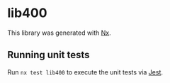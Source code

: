# lib400

This library was generated with [Nx](https://nx.dev).

## Running unit tests

Run `nx test lib400` to execute the unit tests via [Jest](https://jestjs.io).
